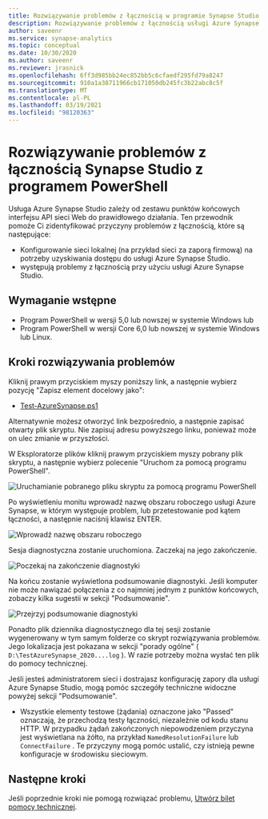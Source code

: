 ```yaml
---
title: Rozwiązywanie problemów z łącznością w programie Synapse Studio
description: Rozwiązywanie problemów z łącznością usługi Azure Synapse Studio przy użyciu programu PowerShell
author: saveenr
ms.service: synapse-analytics
ms.topic: conceptual
ms.date: 10/30/2020
ms.author: saveenr
ms.reviewer: jrasnick
ms.openlocfilehash: 6ff3d985bb24ec852bb5c6cfaedf295fd79a8247
ms.sourcegitcommit: 910a1a38711966cb171050db245fc3b22abc8c5f
ms.translationtype: MT
ms.contentlocale: pl-PL
ms.lasthandoff: 03/19/2021
ms.locfileid: "98120363"
---
```

# <a name="troubleshoot-synapse-studio-connectivity-with-powershell"></a>Rozwiązywanie problemów z łącznością Synapse Studio z programem PowerShell

Usługa Azure Synapse Studio zależy od zestawu punktów końcowych interfejsu API sieci Web do prawidłowego działania. Ten przewodnik pomoże Ci zidentyfikować przyczyny problemów z łącznością, które są następujące:
- Konfigurowanie sieci lokalnej (na przykład sieci za zaporą firmową) na potrzeby uzyskiwania dostępu do usługi Azure Synapse Studio.
- występują problemy z łącznością przy użyciu usługi Azure Synapse Studio.

## <a name="prerequisite"></a>Wymaganie wstępne

* Program PowerShell w wersji 5,0 lub nowszej w systemie Windows lub
* Program PowerShell w wersji Core 6,0 lub nowszej w systemie Windows lub Linux.

## <a name="troubleshooting-steps"></a>Kroki rozwiązywania problemów

Kliknij prawym przyciskiem myszy poniższy link, a następnie wybierz pozycję "Zapisz element docelowy jako":

- [Test-AzureSynapse.ps1](https://go.microsoft.com/fwlink/?linkid=2119734)

Alternatywnie możesz otworzyć link bezpośrednio, a następnie zapisać otwarty plik skryptu. Nie zapisuj adresu powyższego linku, ponieważ może on ulec zmianie w przyszłości.

W Eksploratorze plików kliknij prawym przyciskiem myszy pobrany plik skryptu, a następnie wybierz polecenie "Uruchom za pomocą programu PowerShell".

![Uruchamianie pobranego pliku skryptu za pomocą programu PowerShell](media/troubleshooting-synapse-studio-powershell/run-with-powershell.png)

Po wyświetleniu monitu wprowadź nazwę obszaru roboczego usługi Azure Synapse, w którym występuje problem, lub przetestowanie pod kątem łączności, a następnie naciśnij klawisz ENTER.

![Wprowadź nazwę obszaru roboczego](media/troubleshooting-synapse-studio-powershell/enter-workspace-name.png)

Sesja diagnostyczna zostanie uruchomiona. Zaczekaj na jego zakończenie.

![Poczekaj na zakończenie diagnostyki](media/troubleshooting-synapse-studio-powershell/wait-for-diagnosis.png)

Na końcu zostanie wyświetlona podsumowanie diagnostyki. Jeśli komputer nie może nawiązać połączenia z co najmniej jednym z punktów końcowych, zobaczy kilka sugestii w sekcji "Podsumowanie".

![Przejrzyj podsumowanie diagnostyki](media/troubleshooting-synapse-studio-powershell/diagnosis-summary.png)

Ponadto plik dziennika diagnostycznego dla tej sesji zostanie wygenerowany w tym samym folderze co skrypt rozwiązywania problemów. Jego lokalizacja jest pokazana w sekcji "porady ogólne" ( `D:\TestAzureSynapse_2020....log` ). W razie potrzeby można wysłać ten plik do pomocy technicznej.

Jeśli jesteś administratorem sieci i dostrajasz konfigurację zapory dla usługi Azure Synapse Studio, mogą pomóc szczegóły techniczne widoczne powyżej sekcji "Podsumowanie".

* Wszystkie elementy testowe (żądania) oznaczone jako "Passed" oznaczają, że przechodzą testy łączności, niezależnie od kodu stanu HTTP.
 W przypadku żądań zakończonych niepowodzeniem przyczyna jest wyświetlana na żółto, na przykład `NamedResolutionFailure` lub `ConnectFailure` . Te przyczyny mogą pomóc ustalić, czy istnieją pewne konfiguracje w środowisku sieciowym.


## <a name="next-steps"></a>Następne kroki
Jeśli poprzednie kroki nie pomogą rozwiązać problemu, [Utwórz bilet pomocy technicznej](../sql-data-warehouse/sql-data-warehouse-get-started-create-support-ticket.md).